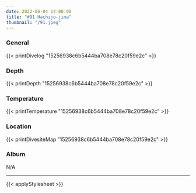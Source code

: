 ```yaml
---
date: 2022-06-04 14:00:00
title: "#91 Hachijo-jima"
thumbnail: "/91.jpeg"
---
```


### General

{{< printDivelog "15256938c6b5444ba708e78c20f59e2c" >}}

### Depth

{{< printDepth "15256938c6b5444ba708e78c20f59e2c" >}}

### Temperature

{{< printTemperature "15256938c6b5444ba708e78c20f59e2c" >}}

### Location

{{< printDivesiteMap "15256938c6b5444ba708e78c20f59e2c" >}}

### Album

N/A

---

{{< applyStylesheet >}}
